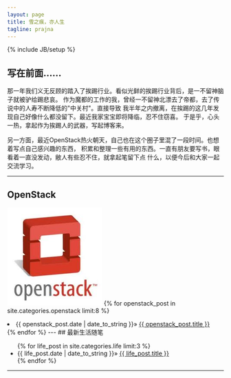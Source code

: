 ```yaml
---
layout: page
title: 雪之痕，亦人生
tagline: prajna
---
```

{% include JB/setup %}

## 写在前面……
那一年我们义无反顾的踏入了挨踢行业。看似光鲜的挨踢行业背后，是一不留神脑子就被驴给踢悲哀。
作为魔都的工作的我，曾经一不留神北漂去了帝都，去了传说中的人寿不断降低的"中关村"。直接导致
我半年之内撤离，在挨踢的这几年发现自己好像什么都没留下。最近我家宝宝即将降临，忍不住窃喜。
于是乎，心头一热，拿起作为挨踢人的武器，写起博客来。

另一方面，最近OpenStack热火朝天，自己也在这个圈子里混了一段时间。也想着写点自己感兴趣的东西，
积累和整理一些有用的东西。一直有朋友要写书，眼看着一直没发动，敝人有些忍不住，就拿起笔留下点
什么，以便今后和大家一起交流学习。

---
## OpenStack
![OpenStack icon](image/openstack.jpg)
{% for openstack_post in site.categories.openstack limit:8 %}
<li> {{ openstack_post.date | date_to_string }}&raquo; <a href="{{ BASE_PATH }}{{ openstack_post.url }}">{{ openstack_post.title }}</a></li>
{% endfor %}
---
## 最新生活随笔
<ul>
  {% for life_post in site.categories.life limit:3 %}
    <li> {{ life_post.date | date_to_string }}&raquo; <a href="{{ BASE_PATH }}{{ life_post.url }}">{{ life_post.title }}</a></li>
  {% endfor %}
</ul>

---
